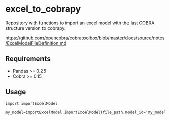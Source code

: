 # excel_to_cobrapy
Repository with functions to import an excel model with the last COBRA structure version to cobrapy.

https://github.com/opencobra/cobratoolbox/blob/master/docs/source/notes/ExcelModelFileDefinition.md

## Requirements
- Pandas >= 0.25
- Cobra >= 0.15

## Usage
```
import importExcelModel

my_model=importExcelModel.importExcelModel(file_path,model_id='my_model')
```
